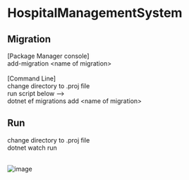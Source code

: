 # HospitalManagementSystem


<h2>Migration</h2>
[Package Manager console]
<br />
add-migration &ltname of migration&gt
<br />
<br />
[Command Line] <br />
change directory to .proj file
<br />
run script below -->
<br />
dotnet ef migrations add &ltname of migration&gt
<br />


<h2>Run</h2>
change directory to .proj file
<br />
dotnet watch run
<br />
<br />


![image](https://user-images.githubusercontent.com/75381086/176691064-ebdf2465-00f4-4df8-aa23-b95ad11ff829.png)

